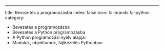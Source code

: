 ---
title: Bevezetés a programozásba
index: false
icon: fa-brands fa-python
category:
  - Bevezetés a programozásba
  - Bevezetés a Python programozásba
  - A Python programozási nyelv alapjai
  - Modulok, objektumok, fájlkezelés Pythonban
